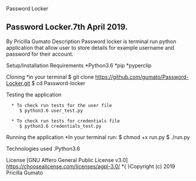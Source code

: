 Password Locker
  ## Password Locker.7th April 2019.
  By Pricilla Gumato
Description
   Password locker is terminal run python application  that allow user to store details for example username and password for their account.

Setup/Installation Requirements
 *Python3.6
 *pip
 *pyperclip


Cloning
  *in your terminal
    $ git clone https://github.com/gumato/Password-Locker.git
    $ cd Password-locker

Testing the application

      * To check run tests for the user file
         $ python3.6 user_test.py

      * To check run tests for credentials file
         $ python3.6 credentials_test.py


Running the application
      *In your terminal run:
         $ chmod +x run.py
         $ ./run.py

Technologies used
  .Python3.6

License
  [GNU Affero General Public License v3.0] https://choosealicense.com/licenses/agpl-3.0/ *{ }Copyright (c) 2019 Pricilla Gumato
